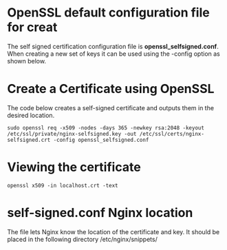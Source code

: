 # OpenSSL default configuration file for creat

The self signed certification configuration file is **openssl_selfsigned.conf**. When creating a new set of keys it can be used using the -config option as shown below.


# Create a Certificate using OpenSSL

The code below creates a self-signed certificate and outputs them in the desired location.

```
sudo openssl req -x509 -nodes -days 365 -newkey rsa:2048 -keyout /etc/ssl/private/nginx-selfsigned.key -out /etc/ssl/certs/nginx-selfsigned.crt -config openssl_selfsigned.conf
```

# Viewing the certificate
```
openssl x509 -in localhost.crt -text
```

# self-signed.conf Nginx location

The file lets Nginx know the location of the certificate and key. It should be placed in the following directory /etc/nginx/snippets/
